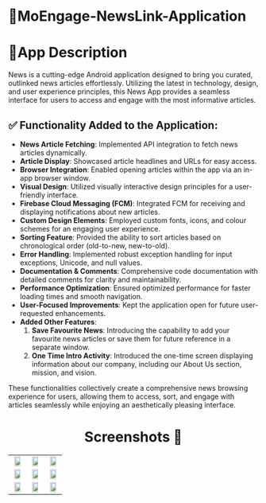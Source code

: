 # 📱MoEngage-NewsLink-Application


# 📜App Description

News is a cutting-edge Android application designed to bring you curated, outlinked news articles effortlessly. Utilizing the latest in technology, design, and user experience principles, this News App provides a seamless interface for users to access and engage with the most informative articles.

## ✅ Functionality Added to the Application:

- **News Article Fetching**: Implemented API integration to fetch news articles dynamically.
- **Article Display**: Showcased article headlines and URLs for easy access.
- **Browser Integration**: Enabled opening articles within the app via an in-app browser window.
- **Visual Design**: Utilized visually interactive design principles for a user-friendly interface.
- **Firebase Cloud Messaging (FCM)**: Integrated FCM for receiving and displaying notifications about new articles.
- **Custom Design Elements**: Employed custom fonts, icons, and colour schemes for an engaging user experience.
- **Sorting Feature**: Provided the ability to sort articles based on chronological order (old-to-new, new-to-old).
- **Error Handling**: Implemented robust exception handling for input exceptions, Unicode, and null values.
- **Documentation & Comments**: Comprehensive code documentation with detailed comments for clarity and maintainability.
- **Performance Optimization**: Ensured optimized performance for faster loading times and smooth navigation.
- **User-Focused Improvements**: Kept the application open for future user-requested enhancements.
- **Added Other Features**:
  1. **Save Favourite News**: Introducing the capability to add your favourite news articles or save them for future reference in a separate window.
  2. **One Time Intro Activity**: Introduced the one-time screen displaying information about our company, including our About Us section, mission, and vision.

These functionalities collectively create a comprehensive news browsing experience for users, allowing them to access, sort, and engage with articles seamlessly while enjoying an aesthetically pleasing interface.




## <h1 align=center>Screenshots 📸</h1>


||||
|:----------------------------------------:|:-----------------------------------------:|:-----------------------------------------:|
| <img src= "https://github.com/Suryansh1720001/MoEngage-News-Application/assets/85965606/f3c6fcd6-9c27-433d-b4ea-4a506d6dc2a8" width="80%" height="70%"> | <img src= "https://github.com/Suryansh1720001/MoEngage-News-Application/assets/85965606/ecb4a4a5-ec9b-4d68-9f32-a5d2cc2c5e9d" width="80%" height="70%"> | <img src= "https://github.com/Suryansh1720001/MoEngage-News-Application/assets/85965606/21ed9eed-84aa-45c8-8cc3-abc101c23df1" width="80%" height="70%"> |
|  <img src= "https://github.com/Suryansh1720001/MoEngage-News-Application/assets/85965606/690e340e-e519-4be3-8903-b2dc962fa812" width="80%" height="70%"> | <img src= "https://github.com/Suryansh1720001/MoEngage-News-Application/assets/85965606/293fc64e-3a36-4dd6-a7be-92f938f3fbfa" width="80%" height="70%"> |  <img src= "https://github.com/Suryansh1720001/MoEngage-News-Application/assets/85965606/87aadcfa-2ac0-4118-8c12-2c248e08f35b" width="80%" height="70%"> | 
| <img src= "https://github.com/Suryansh1720001/MoEngage-News-Application/assets/85965606/076629e6-cc06-45a4-8671-dda0bff2913d" width="80%" height="70%">  |  <img src= "https://github.com/Suryansh1720001/MoEngage-News-Application/assets/85965606/204f3bd0-a5c4-4ff2-8692-9d872b51a72d" width="80%" height="70%"> | <img src= "https://github.com/Suryansh1720001/MoEngage-News-Application/assets/85965606/33bb8f67-993d-47e9-8fc1-c40f3d8ba85e" width="80%" height="70%"> |  




